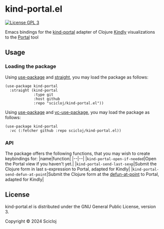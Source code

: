 # kind-portal.el

[![License GPL 3][badge-license]](http://www.gnu.org/licenses/gpl-3.0.txt)

Emacs bindings for the [kind-portal](https://github.com/scicloj/kind-portal) adapter of Clojure [Kindly](https://scicloj.github.io/kindly/) visualizations to the [Portal](https://github.com/djblue/portal) tool

## Usage

### Loading the package

Using [use-package](https://github.com/jwiegley/use-package) and [straight](https://github.com/radian-software/straight.el), you may load the package as follows:

```elisp
(use-package kind-portal
  :straight (kind-portal
             :type git
             :host github
             :repo "scicloj/kind-portal.el"))
```

Using [use-package](https://github.com/jwiegley/use-package) and [vc-use-package](https://github.com/slotThe/vc-use-package), you may load the package as follows:

```elisp
(use-package kind-portal
  :vc (:fetcher github :repo scicloj/kind-portal.el))
```


### API

The package offers the following functions, that you may wish to create keybindings for:
|name|function|
|--|--|
|`kind-portal-open-if-needed`|Open the Portal view if you haven't yet.|
|`kind-portal-send-last-sexp`|Submit the Clojure form in last s-expression to Portal, adapted for Kindly|
|`kind-portal-send-defun-at-point`|Submit the Clojure form at the [defun-at-point](https://www.emacswiki.org/emacs/ThingAtPoint) to Portal, adapted for Kindly|

## License

kind-portal.el is distributed under the GNU General Public License, version 3.

Copyright © 2024 Scicloj

[badge-license]: https://img.shields.io/badge/license-GPL_3-green.svg
